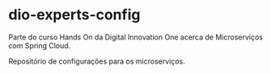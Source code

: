 # dio-experts-config
Parte do curso Hands On da Digital Innovation One acerca de Microserviços com Spring Cloud.

Repositório de configurações para os microserviços.
